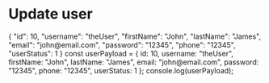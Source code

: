 # Update user

<!-- Use multiple <sample> elements inside <request> to provide samples for various programming languages. 
They will be placed in tabs.Developers can use these samples as templates when making requests to this endpoint. -->

<api-endpoint openapi-path="./../openapi.yaml" endpoint="/user/{username}" method="put">

<request>

<sample title="JSON">
{
"id": 10,
"username": "theUser",
"firstName": "John",
"lastName": "James",
"email": "john@email.com",
"password": "12345",
"phone": "12345",
"userStatus": 1
}
</sample>

<sample lang="javascript" title="JavaScript">
const userPayload = {
  id: 10,
  username: "theUser",
  firstName: "John",
  lastName: "James",
  email: "john@email.com",
  password: "12345",
  phone: "12345",
  userStatus: 1
};
console.log(userPayload);
</sample>

</request>

</api-endpoint>
